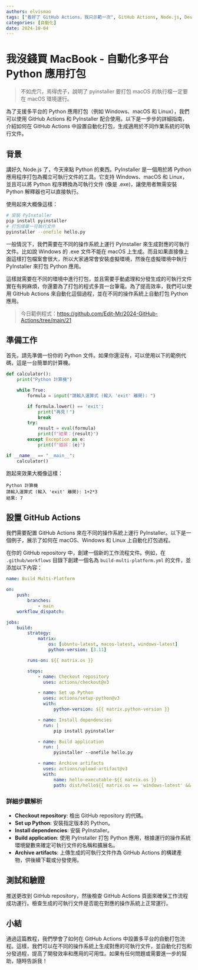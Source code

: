 ```yaml
---
authors: elvismao
tags: ["看好了 GitHub Actions，我只示範一次", GitHub Actions, Node.js, DevOps]
categories: [自動化]
date: 2024-10-04
---
```


# 我沒錢買 MacBook - 自動化多平台 Python 應用打包

> 不如虎穴，焉得虎子，說明了 pyinstaller 要打包 macOS 的執行檔一定要在 macOS 環境運行。

為了支援多平台的 Python 應用打包（例如 Windows、macOS 和 Linux），我們可以使用 GitHub Actions 和 PyInstaller 配合使用。以下是一步步的詳細指南，介紹如何在 GitHub Actions 中設置自動化打包，生成適用於不同作業系統的可執行文件。

## 背景

講好久 Node.js 了，今天來點 Python 的東西。PyInstaller 是一個用於將 Python 應用程序打包為獨立可執行文件的工具。它支持 Windows、macOS 和 Linux，並且可以將 Python 程序轉換為可執行文件 (像是 .exe)，讓使用者無需安裝 Python 解釋器也可以直接執行。

使用起來大概像這樣：

```bash
# 安裝 PyInstaller
pip install pyinstaller
# 打包成單一可執行文件
pyinstaller --onefile hello.py
```

一般情況下，我們需要在不同的操作系統上運行 PyInstaller 來生成對應的可執行文件。比如說 Windows 的 .exe 文件不能在 macOS 上生成。而且如果直接像上面這樣打包檔案會很大，所以大家通常會安裝虛擬環境，然後在虛擬環境中執行 PyInstaller 來打包 Python 應用。

這樣就需要在不同的環境中進行打包，並且需要手動處理和分發生成的可執行文件實在有夠麻煩，你還要為了打包的程式多買一台筆電。為了提高效率，我們可以使用 GitHub Actions 來自動化這個過程，並在不同的操作系統上自動打包 Python 應用。

> 今日範例程式：<https://github.com/Edit-Mr/2024-GitHub-Actions/tree/main/21>

## 準備工作

首先，請先準備一份你的 Python 文件。如果你還沒有，可以使用以下的範例代碼，這是一台簡單的計算機。

```python
def calculator():
    print("Python 計算機")

    while True:
        formula = input("請輸入運算式 (輸入 'exit' 離開): ")

        if formula.lower() == 'exit':
            print("再見！")
            break
        try:
            result = eval(formula)
            print(f"結果：{result}")
        except Exception as e:
            print(f"錯誤：{e}")

if __name__ == "__main__":
    calculator()
```

跑起來效果大概像這樣：

```
Python 計算機
請輸入運算式 (輸入 'exit' 離開): 1+2*3
結果: 7
```

## 設置 GitHub Actions

我們需要配置 GitHub Actions 來在不同的操作系統上運行 PyInstaller。以下是一個例子，展示了如何在 macOS、Windows 和 Linux 上自動化打包過程。

在你的 GitHub repository 中，創建一個新的工作流程文件。例如，在 `.github/workflows` 目錄下創建一個名為 `build-multi-platform.yml` 的文件，並添加以下內容：

```yaml
name: Build Multi-Platform

on:
    push:
        branches:
            - main
    workflow_dispatch:

jobs:
    build:
        strategy:
            matrix:
                os: [ubuntu-latest, macos-latest, windows-latest]
                python-version: [3.11]

        runs-on: ${{ matrix.os }}

        steps:
            - name: Checkout repository
              uses: actions/checkout@v3

            - name: Set up Python
              uses: actions/setup-python@v3
              with:
                  python-version: ${{ matrix.python-version }}

            - name: Install dependencies
              run: |
                  pip install pyinstaller

            - name: Build application
              run: |
                  pyinstaller --onefile hello.py

            - name: Archive artifacts
              uses: actions/upload-artifact@v3
              with:
                  name: hello-executable-${{ matrix.os }}
                  path: dist/hello${{ matrix.os == 'windows-latest' && '.exe' || '' }}
```

### 詳細步驟解析

- **Checkout repository**: 檢出 GitHub repository 的代碼。
- **Set up Python**: 安裝指定版本的 Python。
- **Install dependencies**: 安裝 PyInstaller。
- **Build application**: 使用 PyInstaller 打包 Python 應用，根據運行的操作系統環境變數來確定可執行文件的名稱和擴展名。
- **Archive artifacts**: 上傳生成的可執行文件作為 GitHub Actions 的構建產物，供後續下載或分發使用。

## 測試和驗證

推送更改到 GitHub repository，然後檢查 GitHub Actions 頁面來確保工作流程成功運行。檢查生成的可執行文件是否能在對應的操作系統上正常運行。

## 小結

通過這篇教程，我們學會了如何在 GitHub Actions 中設置多平台的自動打包流程。這樣，我們可以在不同的操作系統上生成對應的可執行文件，並自動化打包和分發過程，提高了開發效率和應用的可用性。如果有任何問題或需要進一步的幫助，隨時告訴我！
